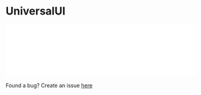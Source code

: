 # UniversalUI
![alt text](https://github.com/MateuszJot/UniversalUI/blob/main/logo.png?raw=true)

Found a bug? Create an issue [here](https://github.com/MateuszJot/UniversalUI/issues)
